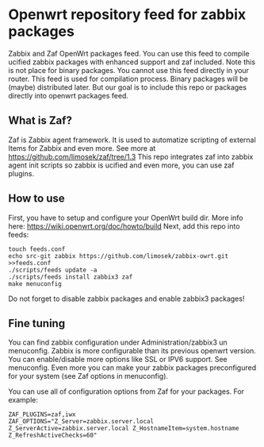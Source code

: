 # Openwrt repository feed for zabbix packages

Zabbix and Zaf OpenWrt packages feed. You can use this feed to compile ucified zabbix packages with enhanced support and zaf included. Note this is not place for binary packages. You cannot use this feed directly in your router. This feed is used for compilation process. Binary packages will be (maybe) distributed later. But our goal is to include this repo or packages directly into openwrt packages feed.

## What is Zaf?

Zaf is Zabbix agent framework. It is used to automatize scripting of external Items for Zabbix and even more. See more at https://github.com/limosek/zaf/tree/1.3 
This repo integrates zaf into zabbix agent init scripts so zabbix is ucified and even more, you can use zaf plugins.

## How to use

First, you have to setup and configure your OpenWrt build dir. More info here: https://wiki.openwrt.org/doc/howto/build
Next, add this repo into feeds:
```
touch feeds.conf
echo src-git zabbix https://github.com/limosek/zabbix-owrt.git >>feeds.conf
./scripts/feeds update -a
./scripts/feeds install zabbix3 zaf
make menuconfig
```

Do not forget to disable zabbix packages and enable zabbix3 packages!

## Fine tuning ##

You can find zabbix configuration under Administration/zabbix3 un menuconfig. Zabbix is more configurable than its previous openwrt version. You can enable/disable more options like SSL or IPV6 support. See menuconfig. Even more you can make your zabbix packages preconfigured for your system (see Zaf options in menuconfig).

You can use all of configuration options from Zaf for your packages. For example:
```
ZAF_PLUGINS=zaf,iwx
ZAF_OPTIONS="Z_Server=zabbix.server.local Z_ServerActive=zabbix.server.local Z_HostnameItem=system.hostname Z_RefreshActiveChecks=60"
```


